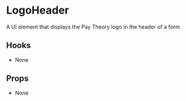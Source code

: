 # LogoHeader

A UI element that displays the Pay Theory logo in the header of a form

## Hooks

-   None

## Props

-   None
